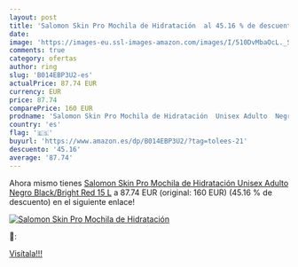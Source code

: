 ```yaml
---
layout: post
title: 'Salomon Skin Pro Mochila de Hidratación  al 45.16 % de descuento'
date: 
image: 'https://images-eu.ssl-images-amazon.com/images/I/510DvMbaOcL._SL200_.jpg'
comments: true
category: ofertas
author: ring
slug: 'B014EBP3U2-es'
actualPrice: 87.74 EUR
currency: EUR
price: 87.74
comparePrice: 160 EUR
prodname: 'Salomon Skin Pro Mochila de Hidratación  Unisex Adulto  Negro  Black/Bright Red   15 L'
country: 'es'
flag: '🇪🇸'
buyurl: 'https://www.amazon.es/dp/B014EBP3U2/?tag=tolees-21'
descuento: '45.16'
average: '87.74'
---
```


Ahora mismo tienes [Salomon Skin Pro Mochila de Hidratación  Unisex Adulto  Negro  Black/Bright Red   15 L](https://www.amazon.es/dp/B014EBP3U2/?tag=tolees-21) a 87.74 EUR (original: 160 EUR) (45.16 %  de descuento) en el siguiente enlace!

[![Salomon Skin Pro Mochila de Hidratación ](https://images-eu.ssl-images-amazon.com/images/I/510DvMbaOcL._SL200_.jpg)](https://www.amazon.es/dp/B014EBP3U2/?tag=tolees-21)

🔎:


[Visítala!!!](https://www.amazon.es/dp/B014EBP3U2/?tag=tolees-21)

